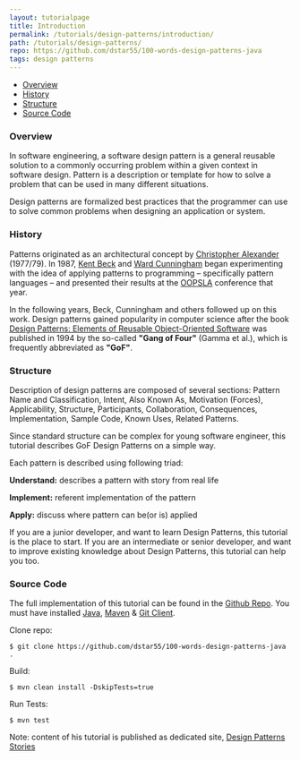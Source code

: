 ```yaml
---
layout: tutorialpage
title: Introduction
permalink: /tutorials/design-patterns/introduction/
path: /tutorials/design-patterns/
repo: https://github.com/dstar55/100-words-design-patterns-java
tags: design patterns
---
```


* [Overview](#Overview)
* [History](#History)
* [Structure](#Structure)
* [Source Code](#SourceCode)

###  <a id="Overview"></a>Overview 

In software engineering, a software design pattern is a general reusable solution to a commonly occurring problem within a given context in software design. 
Pattern is a description or template for how to solve a problem that can be used in many different situations. 

Design patterns are formalized best practices that the programmer can use to solve common problems when designing an application or system.


###  <a id="History"></a>History 

Patterns originated as an architectural concept by [Christopher Alexander](https://en.wikipedia.org/wiki/Christopher_Alexander) (1977/79). 
In 1987, [Kent Beck](https://en.wikipedia.org/wiki/Kent_Beck) 
and [Ward Cunningham](https://en.wikipedia.org/wiki/Ward_Cunningham) began experimenting with the idea of applying patterns to 
programming – specifically pattern languages – and presented 
their results at the [OOPSLA](https://en.wikipedia.org/wiki/OOPSLA) conference that year.

In the following years, Beck, Cunningham and others followed up on this work.
Design patterns gained popularity in computer science after the 
book [Design Patterns: Elements of Reusable Object-Oriented Software](https://en.wikipedia.org/wiki/Design_Patterns_(book)) was published in 1994 
by the so-called **"Gang of Four"** (Gamma et al.), 
which is frequently abbreviated as **"GoF"**. 

###  <a id="Structure"></a>Structure

Description of design patterns are composed of several sections: 
Pattern Name and Classification, Intent, Also Known As, Motivation (Forces),
Applicability, Structure, Participants, Collaboration, Consequences, Implementation,
Sample Code, Known Uses, Related Patterns.

Since standard structure can be complex for young software engineer, this tutorial describes GoF Design Patterns on a simple way.

Each pattern is described using following triad:

**Understand:** describes a pattern with story from real life

**Implement:** referent implementation of the pattern

**Apply:** discuss where pattern can be(or is) applied

If you are a junior developer, and want to learn Design Patterns, this tutorial is the place to start.
If you are an intermediate or senior developer, and want to improve existing knowledge about Design Patterns, this tutorial can help you too.

###  <a id="SourceCode"></a>Source Code

The full implementation of this tutorial can be found in the [Github Repo](https://github.com/dstar55/100-words-design-patterns-java).
You must have installed [Java](https://java.com/en/download/help/download_options.xml), 
[Maven](https://maven.apache.org/install.html) & 
[Git Client](https://www.linode.com/docs/development/version-control/how-to-install-git-on-mac-and-windows).

Clone repo:

```
$ git clone https://github.com/dstar55/100-words-design-patterns-java .
```

Build:

```
$ mvn clean install -DskipTests=true
```

Run Tests:

```
$ mvn test
```

Note: content of his tutorial is published as dedicated site, [Design Patterns Stories](http://www.design-patterns-stories.com/)
